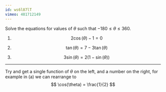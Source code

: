 ```yaml
---
id: ws6l87lT
vimeo: 481712149
---
```


Solve the equations for values of $\theta$ such that $-180 \leq \theta \leq 360.$

 1. $$
    2\cos(\theta) - 1 = 0
    $$

 1. $$
    \tan(\theta) = 7 - 3\tan(\theta)
    $$

 1. $$
    3\sin(\theta) = 2(1 - \sin(\theta))
    $$

---

Try and get a single function of $\theta$ on the left, and a number on the right, for example in (a) we can rearrange to
$$
\cos(\theta) = \frac{1}{2}
$$
